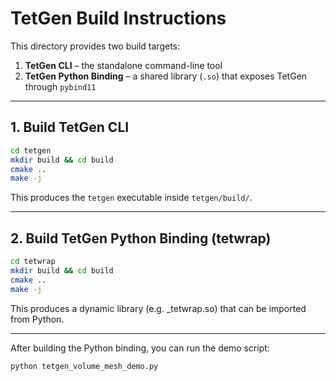 # TetGen Build Instructions

This directory provides two build targets:

1. **TetGen CLI** – the standalone command-line tool  
2. **TetGen Python Binding** – a shared library (`.so`) that exposes TetGen through `pybind11`

---

## 1. Build TetGen CLI

```bash
cd tetgen
mkdir build && cd build
cmake ..
make -j
```

This produces the `tetgen` executable inside `tetgen/build/`.

---

## 2. Build TetGen Python Binding (tetwrap)

```bash
cd tetwrap
mkdir build && cd build
cmake ..
make -j
```

This produces a dynamic library (e.g. _tetwrap.so) that can be imported from Python.

---

After building the Python binding, you can run the demo script:

```bash
python tetgen_volume_mesh_demo.py
```
